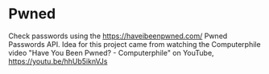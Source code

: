 # Pwned
Check passwords using the https://haveibeenpwned.com/ Pwned Passwords API. Idea for this project came from watching the Computerphile video "Have You Been Pwned? - Computerphile" on YouTube, https://youtu.be/hhUb5iknVJs
